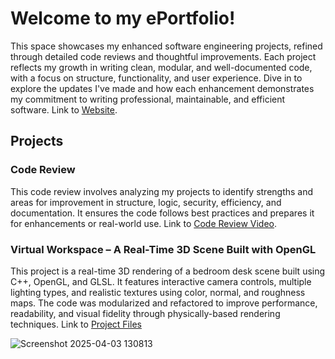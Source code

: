 
# Welcome to my ePortfolio! 
This space showcases my enhanced software engineering projects, refined through detailed code reviews and thoughtful improvements. Each project reflects my growth in writing clean, modular, and well-documented code, with a focus on structure, functionality, and user experience. Dive in to explore the updates I've made and how each enhancement demonstrates my commitment to writing professional, maintainable, and efficient software.
Link to [Website](https://jnasr1104.github.io/).

## Projects
### Code Review
This code review involves analyzing my projects to identify strengths and areas for improvement in structure, logic, security, efficiency, and documentation. It ensures the code follows best practices and prepares it for enhancements or real-world use.
Link to [Code Review Video](https://youtu.be/zfMDSn8PBYU).

### Virtual Workspace – A Real-Time 3D Scene Built with OpenGL
This project is a real-time 3D rendering of a bedroom desk scene built using C++, OpenGL, and GLSL. It features interactive camera controls, multiple lighting types, and realistic textures using color, normal, and roughness maps. The code was modularized and refactored to improve performance, readability, and visual fidelity through physically-based rendering techniques. Link to [Project Files](https://github.com/jnasr1104/jnasr1104.github.io/tree/main/7-1%20FINAL%20PROJECT%20ENHANCED)

![Screenshot 2025-04-03 130813](https://github.com/user-attachments/assets/700126cd-5e11-4f8d-81f1-aa38ec9e32c4)
